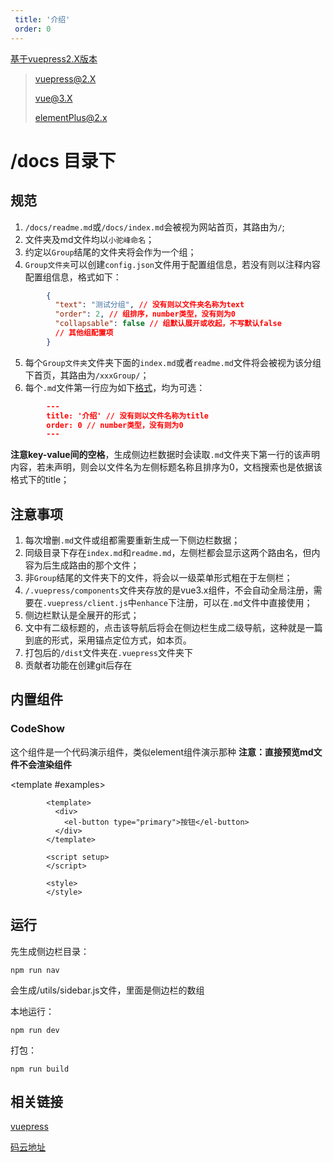 ```yaml
---
 title: '介绍'
 order: 0
---
```


[基于vuepress2.X版本](https://v2.vuepress.vuejs.org/zh/)

> vuepress@2.X
>
> vue@3.X
>
> elementPlus@2.x

# /docs 目录下

## 规范

1. `/docs/readme.md`或`/docs/index.md`会被视为网站首页，其路由为`/`;
2. 文件夹及md文件均以`小驼峰命名`；
3. 约定以`Group`结尾的文件夹将会作为一个组；
4. `Group文件夹`可以创建`config.json`文件用于配置组信息，若没有则以注释内容配置组信息，格式如下：

  ```json
          {
            "text": "测试分组", // 没有则以文件夹名称为text
            "order": 2, // 组排序，number类型，没有则为0
            "collapsable": false // 组默认展开或收起，不写默认false
            // 其他组配置项
          }
  ```

5. 每个`Group文件夹`文件夹下面的`index.md`或者`readme.md`文件将会被视为该分组下首页，其路由为`/xxxGroup/`；
6. 每个`.md`文件第一行应为如下[格式](https://v2.vuepress.vuejs.org/zh/guide/page.html#frontmatter)，均为可选：

  ```json
          ---
          title: '介绍' // 没有则以文件名称为title
          order: 0 // number类型，没有则为0
          ---
  ```

**注意key-value间的空格**，生成侧边栏数据时会读取`.md`文件夹下第一行的该声明内容，若未声明，则会以文件名为左侧标题名称且排序为0，文档搜索也是依据该格式下的title；

## 注意事项

1. 每次增删`.md`文件或组都需要重新生成一下侧边栏数据；
2. 同级目录下存在`index.md`和`readme.md`，左侧栏都会显示这两个路由名，但内容为后生成路由的那个文件；
3. 非`Group`结尾的文件夹下的文件，将会以一级菜单形式粗在于左侧栏；
4. `/.vuepress/components`文件夹存放的是vue3.x组件，不会自动全局注册，需要在`.vuepress/client.js`中`enhance`下注册，可以在`.md`文件中直接使用；
5. 侧边栏默认是全展开的形式；
6. 文中有二级标题的，点击该导航后将会在侧边栏生成二级导航，这种就是一篇到底的形式，采用锚点定位方式，如本页。
7. 打包后的`/dist`文件夹在`.vuepress`文件夹下
8. 贡献者功能在创建git后存在

## 内置组件

### CodeShow

这个组件是一个代码演示组件，类似element组件演示那种
**注意：直接预览md文件不会渲染组件**

<CodeShow>

  <template #examples>
    <Test />
  </template>

```vue
        <template>
          <div>
            <el-button type="primary">按钮</el-button>
          </div>
        </template>

        <script setup>
        </script>

        <style>
        </style>
```

</CodeShow>


## 运行

先生成侧边栏目录：

`npm run nav`

会生成/utils/sidebar.js文件，里面是侧边栏的数组

本地运行：

`npm run dev`

打包：

`npm run build`


## 相关链接

[vuepress](https://v2.vuepress.vuejs.org/zh/)

[码云地址](https://gitee.com/mosowe/vuepress3)

